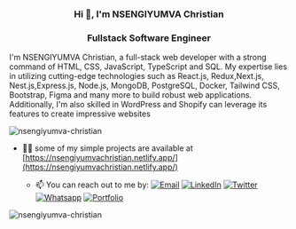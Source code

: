 
<h3 align="center">Hi 👋, I'm NSENGIYUMVA Christian</h3>
<h3 align="center">Fullstack Software Engineer</h3>
<p>I'm NSENGIYUMVA Christian, a full-stack web developer with a strong command of HTML, CSS, JavaScript, TypeScript and SQL. My expertise lies in utilizing cutting-edge technologies such as React.js, Redux,Next.js, Nest.js,Express.js, Node.js, MongoDB, PostgreSQL, Docker, Tailwind CSS, Bootstrap, Figma and many more to build robust web applications. Additionally, I'm also skilled in WordPress and Shopify can leverage its features to create impressive websites</p>

<p align="left"> <img src="https://komarev.com/ghpvc/?username=nsengiyumva-christian&label=Profile%20views&color=0e75b6&style=flat" alt="nsengiyumva-christian" /> </p>





- 👨‍💻 some of my simple projects are available at [https://nsengiyumvachristian.netlify.app/](https://nsengiyumvachristian.netlify.app/)

  - 📫 You can reach out to me by: 
[![Email](https://img.shields.io/badge/--gmail?label=Gmail&logo=Gmail&style=social)](mailto:cristiannsengi@gmail.com)
[![LinkedIn](https://img.shields.io/badge/--linkedin?label=LinkedIn&logo=LinkedIn&style=social)](https://www.linkedin.com/in/nsengiyumva-christian-b9947a233/)
[![Twitter](https://img.shields.io/badge/--twitter?label=Twitter&logo=Twitter&style=social)](https://twitter.com/NSENGIYUMVAChr9)
[![Whatsapp](https://img.shields.io/badge/--whatsapp?label=Whatsapp&logo=whatsapp&style=social)](https://api.whatsapp.com/send?phone=+250786457338&text=Hello%20Chris!%20%F0%9F%91%8B%F0%9F%8F%BB)
[![Portfolio](https://img.shields.io/badge/--globe?label=Portfolio&logo=Portfolio&style=social)](https://nsengiyumvachristian.netlify.app/)




</p>


<p><img align="left" src="https://github-readme-stats.vercel.app/api/top-langs?username=nsengiyumva-christian&show_icons=true&locale=en&layout=compact" alt="nsengiyumva-christian" /></p>



